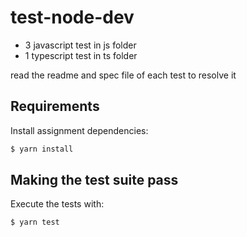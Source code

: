 # test-node-dev

- 3 javascript test in js folder
- 1 typescript test in ts folder

read the readme and spec file of each test to resolve it

## Requirements

Install assignment dependencies:

```bash
$ yarn install
```

## Making the test suite pass

Execute the tests with:

```bash
$ yarn test
```
